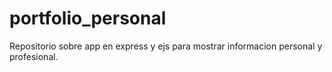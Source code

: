# portfolio_personal
Repositorio sobre app en express y ejs para mostrar informacion personal y profesional.
